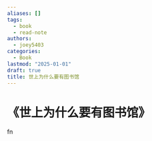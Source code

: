 ```yaml
---
aliases: []
tags:
  - book
  - read-note
authors:
  - joey5403
categories:
  - Book
lastmod: "2025-01-01"
draft: true
title: 世上为什么要有图书馆
---
```


# 《世上为什么要有图书馆》
fn